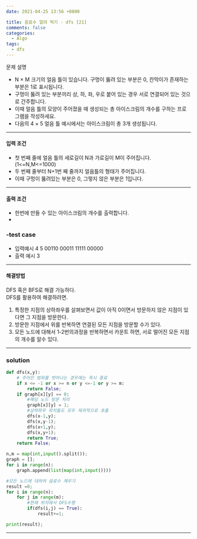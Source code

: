 ```yaml
---
date: 2021-04-25 13:56 +0800

title: 음료수 얼려 먹기 - dfs [21]
comments: false
categories:
  - Algo
tags:
  - dfs
---
```


문제 설명

- N × M 크기의 얼음 틀이 있습니다. 구멍이 뚫려 있는 부분은 0, 칸막이가 존재하는 부분은 1로 표시됩니다.
- 구멍이 뚫려 있는 부분끼리 상, 하, 좌, 우로 붙어 있는 경우 서로 연결되어 있는 것으로 간주합니다.
- 이때 얼음 틀의 모양이 주어졌을 때 생성되는 총 아이스크림의 개수를 구하는 프로그램을 작성하세요.
- 다음의 4 × 5 얼음 틀 예시에서는 아이스크림이 총 3개 생성됩니다.

---

#### 입력 조건

- 첫 번째 줄에 얼음 틀의 세로길이 N과 가로길이 M이 주어집니다. (1<=N,M<=1000)
- 두 번째 줄부터 N+1번 째 줄까지 얼음틀의 형태가 주어집니다.
- 이때 구멍이 뚫려있는 부분은 0, 그렇지 않은 부분은 1입니다.

---

#### 출력 조건

- 한번에 만들 수 있는 아이스크림의 개수를 출력합니다.
-

### -test case

- 입력예시
  4 5
  00110
  00011
  11111
  00000
- 출력 예시
  3

---

#### 해결방법

DFS 혹은 BFS로 해결 가능하다.  
DFS를 활용하여 해결하려면.

1. 특정한 지점의 상하좌우를 살펴보면서 값이 아직 0이면서 방문하지 않은 지점이 있다면 그 지점을 방문한다.
2. 방문한 지점에서 위를 반복하면 연결된 모든 지점을 방문할 수가 있다.
3. 모든 노드에 대해서 1-2번의과정을 반복하면서 카운트 하면, 서로 떨어진 모든 지점의 개수를 알수 있다.

---

### solution

```py
def dfs(x,y):
    # 주어진 범위를 벗어나는 경우에는 즉시 종료
    if x <= -1 or x >= n or y <=-1 or y >= m:
        return False;
    if graph[x][y] == 0:
        #해당 노드 방문 처리
        graph[x][y] = 1;
        #상하좌우 위치들도 모두 재귀적으로 호출
        dfs(x-1,y);
        dfs(x,y-1);
        dfs(x+1,y);
        dfs(x,y+1);
        return True;
    return False;

n,m = map(int,input().split());
graph = [];
for i in range(n):
    graph.append(list(map(int,input())))

#모든 노드에 대하여 음료수 채우기
result =0;
for i in range(n):
    for j in range(m):
        #현재 위치에서 DFS수행
        if(dfs(i,j) == True):
            result+=1;

print(result);
```

---

